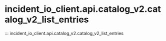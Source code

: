 # incident_io_client.api.catalog_v2.catalog_v2_list_entries

::: incident_io_client.api.catalog_v2.catalog_v2_list_entries
